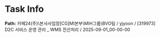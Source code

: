 # Task Info

**Path:** 카페24(주)\본사사업장\[CG]MI본부\MIH그룹\BVO팀 / yjyoon / [319973] D2C 서비스 운영 관리 _ WMS 전산처리 / 2025-09-01_00-00-00

